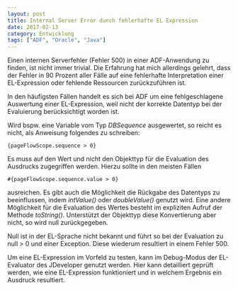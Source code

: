 ```yaml
---
layout: post
title: Internal Server Error durch fehlerhafte EL Expression
date: 2017-02-13
category: Entwicklung
tags: ["ADF", "Oracle", "Java"]
---
```

Einen internen Serverfehler (Fehler 500) in einer ADF-Anwendung zu finden, ist nicht immer
trivial. Die Erfahrung hat mich allerdings gelehrt, dass der Fehler in 90 Prozent aller
Fälle auf eine fehlerhafte Interpretation einer EL-Expression oder fehlende Ressourcen
zurückzuführen ist.

<!--more-->

In den häufigsten Fällen handelt es sich bei ADF um eine fehlgeschlagene Auswertung einer 
EL-Expression, weil nicht der korrekte Datentyp bei der Evaluierung berücksichtigt worden 
ist.

Wird bspw. eine Variable vom Typ _DBSequence_ ausgewertet, so reicht es nicht, als 
Anweisung folgendes zu schreiben: 


```
{pageFlowScope.sequence > 0}
```

Es muss auf den Wert und nicht den Objekttyp für die Evaluation des Ausdrucks zugegriffen 
werden. Hierzu sollte in den meisten Fällen 


```
#{pageFlowScope.sequence.value > 0} 
```

ausreichen. Es gibt auch die Möglichkeit die Rückgabe des Datentyps zu beeinflussen, indem 
_intValue()_ oder _doubleValue()_ genutzt wird. Eine andere Möglichkeit für die 
Evaluation des Wertes besteht im expliziten Aufruf der Methode _toString()_.
Unterstützt der Objekttyp diese Konvertierung aber nicht, so wird null zurückgegeben.

Null ist in der EL-Sprache nicht bekannt und führt so bei der Evaluation zu 
null > 0 und einer Exception. Diese wiederum resultiert in einem Fehler 500.

Um eine EL-Expression im Vorfeld zu testen, kann im Debug-Modus der EL-Evaluator des 
JDeveloper genutzt werden. Hier kann detailliert geprüft werden, wie eine EL-Expression 
funktioniert und in welchem Ergebnis ein Ausdruck resultiert.